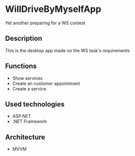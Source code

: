 # WillDriveByMyselfApp
Yet another preparing for a WS contest
## Description
This is the desktop app made on the WS task's requirements
## Functions
- Show services
- Create an customer appointment
- Create a service
## Used technologies
- ASP.NET
- .NET Framework
## Architecture
- MVVM
